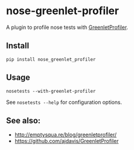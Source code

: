 # nose-greenlet-profiler

A plugin to profile nose tests with [GreenletProfiler](http://emptysqua.re/blog/greenletprofiler/).

## Install

`pip install nose_greenlet_profiler`

## Usage
`nosetests --with-greenlet-profiler`

See `nosetests --help` for configuration options.

## See also:

* <http://emptysqua.re/blog/greenletprofiler/>
* <https://github.com/ajdavis/GreenletProfiler>
